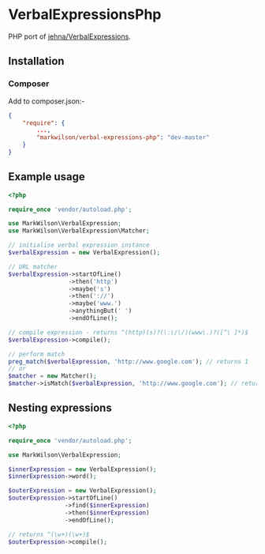 # VerbalExpressionsPhp

PHP port of [jehna/VerbalExpressions][1].

## Installation

### Composer

Add to composer.json:-

```` json
{
    "require": {
        ...,
        "markwilson/verbal-expressions-php": "dev-master"
    }
}
````

## Example usage

```` php
<?php

require_once 'vendor/autoload.php';

use MarkWilson\VerbalExpression;
use MarkWilson\VerbalExpression\Matcher;

// initialise verbal expression instance
$verbalExpression = new VerbalExpression();

// URL matcher
$verbalExpression->startOfLine()
                 ->then('http')
                 ->maybe('s')
                 ->then('://')
                 ->maybe('www.')
                 ->anythingBut(' ')
                 ->endOfLine();

// compile expression - returns ^(http)(s)?(\:\/\/)(www\.)?([^\ ]*)$
$verbalExpression->compile();

// perform match
preg_match($verbalExpression, 'http://www.google.com'); // returns 1
// or
$matcher = new Matcher();
$matcher->isMatch($verbalExpression, 'http://www.google.com'); // returns true
````

## Nesting expressions

```` php
<?php

require_once 'vendor/autoload.php';

use MarkWilson\VerbalExpression;

$innerExpression = new VerbalExpression();
$innerExpression->word();

$outerExpression = new VerbalExpression();
$outerExpression->startOfLine()
                ->find($innerExpression)
                ->then($innerExpression)
                ->endOfLine();

// returns ^(\w+)(\w+)$
$outerExpression->compile();
````



  [1]: https://github.com/jehna/VerbalExpressions "jehna/VerbalExpressions"

